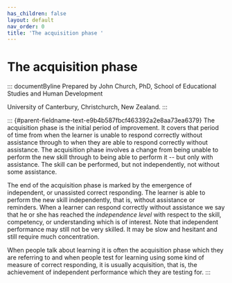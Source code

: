 ```yaml
---
has_children: false
layout: default
nav_order: 0
title: 'The acquisition phase '
---
```

# The acquisition phase 


::: documentByline
Prepared by John Church, PhD, School of Educational Studies and Human
Development

University of Canterbury, Christchurch, New Zealand.
:::

::: {#parent-fieldname-text-e9b4b587fbcf463392a2e8aa73ea6379}
The acquisition phase is the initial period of improvement. It covers
that period of time from when the learner is unable to respond correctly
without assistance through to when they are able to respond correctly
without assistance. The acquisition phase involves a change from being
unable to perform the new skill through to being able to perform it --
but only with assistance. The skill can be performed, but not
independently, not without some assistance.

The end of the acquisition phase is marked by the emergence of
independent, or unassisted correct responding. The learner is able to
perform the new skill independently, that is, without assistance or
reminders. When a learner can respond correctly without assistance we
say that he or she has reached the *independence level* with respect to
the skill, competency, or understanding which is of interest. Note that
independent performance may still not be very skilled. It may be slow
and hesitant and still require much concentration.

When people talk about learning it is often the acquisition phase which
they are referring to and when people test for learning using some kind
of measure of correct responding, it is usually acquisition, that is,
the achievement of independent performance which they are testing for.
:::
